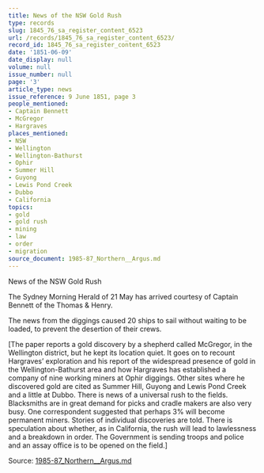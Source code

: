 ```yaml
---
title: News of the NSW Gold Rush
type: records
slug: 1845_76_sa_register_content_6523
url: /records/1845_76_sa_register_content_6523/
record_id: 1845_76_sa_register_content_6523
date: '1851-06-09'
date_display: null
volume: null
issue_number: null
page: '3'
article_type: news
issue_reference: 9 June 1851, page 3
people_mentioned:
- Captain Bennett
- McGregor
- Hargraves
places_mentioned:
- NSW
- Wellington
- Wellington-Bathurst
- Ophir
- Summer Hill
- Guyong
- Lewis Pond Creek
- Dubbo
- California
topics:
- gold
- gold rush
- mining
- law
- order
- migration
source_document: 1985-87_Northern__Argus.md
---
```


News of the NSW Gold Rush

The Sydney Morning Herald of 21 May has arrived courtesy of Captain Bennett of the Thomas & Henry.

The news from the diggings caused 20 ships to sail without waiting to be loaded, to prevent the desertion of their crews.

[The paper reports a gold discovery by a shepherd called McGregor, in the Wellington district, but he kept its location quiet.  It goes on to recount Hargraves’ exploration and his report of the widespread presence of gold in the Wellington-Bathurst area and how Hargraves has established a company of nine working miners at Ophir diggings.  Other sites where he discovered gold are cited as Summer Hill, Guyong and Lewis Pond Creek and a little at Dubbo.  There is news of a universal rush to the fields.  Blacksmiths are in great demand for picks and cradle makers are also very busy.  One correspondent suggested that perhaps 3% will become permanent miners.  Stories of individual discoveries are told.  There is speculation about whether, as in California, the rush will lead to lawlessness and a breakdown in order.  The Government is sending troops and police and an assay office is to be opened on the field.]

Source: [1985-87_Northern__Argus.md](/downloads/markdown/1985-87_Northern__Argus.md)
